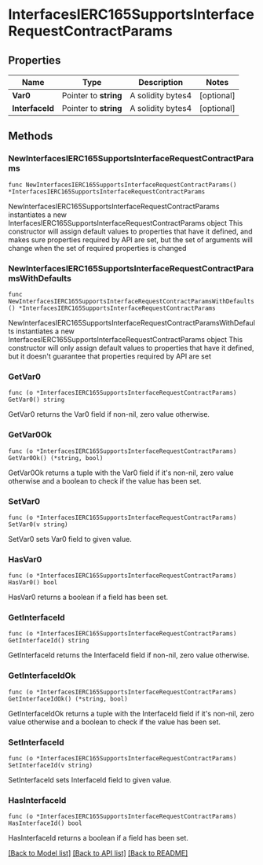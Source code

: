 # InterfacesIERC165SupportsInterfaceRequestContractParams

## Properties

Name | Type | Description | Notes
------------ | ------------- | ------------- | -------------
**Var0** | Pointer to **string** | A solidity bytes4 | [optional] 
**InterfaceId** | Pointer to **string** | A solidity bytes4 | [optional] 

## Methods

### NewInterfacesIERC165SupportsInterfaceRequestContractParams

`func NewInterfacesIERC165SupportsInterfaceRequestContractParams() *InterfacesIERC165SupportsInterfaceRequestContractParams`

NewInterfacesIERC165SupportsInterfaceRequestContractParams instantiates a new InterfacesIERC165SupportsInterfaceRequestContractParams object
This constructor will assign default values to properties that have it defined,
and makes sure properties required by API are set, but the set of arguments
will change when the set of required properties is changed

### NewInterfacesIERC165SupportsInterfaceRequestContractParamsWithDefaults

`func NewInterfacesIERC165SupportsInterfaceRequestContractParamsWithDefaults() *InterfacesIERC165SupportsInterfaceRequestContractParams`

NewInterfacesIERC165SupportsInterfaceRequestContractParamsWithDefaults instantiates a new InterfacesIERC165SupportsInterfaceRequestContractParams object
This constructor will only assign default values to properties that have it defined,
but it doesn't guarantee that properties required by API are set

### GetVar0

`func (o *InterfacesIERC165SupportsInterfaceRequestContractParams) GetVar0() string`

GetVar0 returns the Var0 field if non-nil, zero value otherwise.

### GetVar0Ok

`func (o *InterfacesIERC165SupportsInterfaceRequestContractParams) GetVar0Ok() (*string, bool)`

GetVar0Ok returns a tuple with the Var0 field if it's non-nil, zero value otherwise
and a boolean to check if the value has been set.

### SetVar0

`func (o *InterfacesIERC165SupportsInterfaceRequestContractParams) SetVar0(v string)`

SetVar0 sets Var0 field to given value.

### HasVar0

`func (o *InterfacesIERC165SupportsInterfaceRequestContractParams) HasVar0() bool`

HasVar0 returns a boolean if a field has been set.

### GetInterfaceId

`func (o *InterfacesIERC165SupportsInterfaceRequestContractParams) GetInterfaceId() string`

GetInterfaceId returns the InterfaceId field if non-nil, zero value otherwise.

### GetInterfaceIdOk

`func (o *InterfacesIERC165SupportsInterfaceRequestContractParams) GetInterfaceIdOk() (*string, bool)`

GetInterfaceIdOk returns a tuple with the InterfaceId field if it's non-nil, zero value otherwise
and a boolean to check if the value has been set.

### SetInterfaceId

`func (o *InterfacesIERC165SupportsInterfaceRequestContractParams) SetInterfaceId(v string)`

SetInterfaceId sets InterfaceId field to given value.

### HasInterfaceId

`func (o *InterfacesIERC165SupportsInterfaceRequestContractParams) HasInterfaceId() bool`

HasInterfaceId returns a boolean if a field has been set.


[[Back to Model list]](../README.md#documentation-for-models) [[Back to API list]](../README.md#documentation-for-api-endpoints) [[Back to README]](../README.md)


